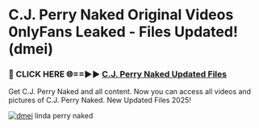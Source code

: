 # C.J. Perry Naked Original Videos 0nlyFans Leaked - Files Updated! (dmei)

<h3>🔴 CLICK HERE 🌐==►► <a href="https://tinyurl.com/up5wt9bj" rel="nofollow">C.J. Perry Naked Updated Files</a></h3>

Get C.J. Perry Naked and all content. Now you can access all videos and pictures of C.J. Perry Naked. New Updated Files 2025!

[![dmei](https://i.imgur.com/ABiUzMV.gif)](https://tinyurl.com/up5wt9bj)
linda perry naked